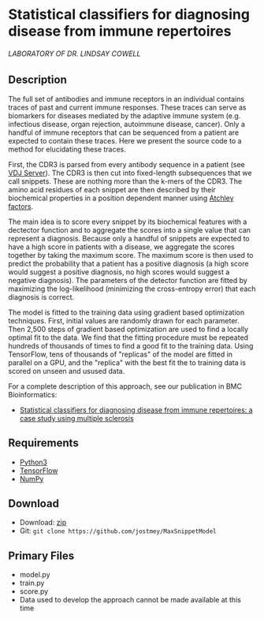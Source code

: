# Statistical classifiers for diagnosing disease from immune repertoires
###### LABORATORY OF DR. LINDSAY COWELL

## Description

The full set of antibodies and immune receptors in an individual contains traces of past and current immune responses. These traces can serve as biomarkers for diseases mediated by the adaptive immune system (e.g. infectious disease, organ rejection, autoimmune disease, cancer). Only a handful of immune receptors that can be sequenced from a patient are expected to contain these traces. Here we present the source code to a method for elucidating these traces.

First, the CDR3 is parsed from every antibody sequence in a patient (see [VDJ Server](https://vdjserver.org/)). The CDR3 is then cut into fixed-length subsequences that we call snippets. These are nothing more than the k-mers of the CDR3. The amino acid residues of each snippet are then described by their biochemical properties in a position dependent manner using [Atchley factors](http://www.pnas.org/content/102/18/6395.full).

The main idea is to score every snippet by its biochemical features with a dectector function and to aggregate the scores into a single value that can represent a diagnosis. Because only a handful of snippets are expected to have a high score in patients with a disease, we aggregate the scores together by taking the maximum score. The maximum score is then used to predict the probability that a patient has a positive diagnosis (a high score would suggest a positive diagnosis, no high scores would suggest a negative diagnosis). The parameters of the detector function are fitted by maximizing the log-likelihood (minimizing the cross-entropy error) that each diagnosis is correct.

The model is fitted to the training data using gradient based optimization techniques. First, initial values are randomly drawn for each parameter. Then 2,500 steps of gradient based optimization are used to find a locally optimal fit to the data. We find that the fitting procedure must be repeated hundreds of thousands of times to find a good fit to the training data. Using TensorFlow, tens of thousands of "replicas" of the model are fitted in parallel on a GPU, and the "replica" with the best fit the to training data is scored on unseen and usused data.

For a complete description of this approach, see our publication in BMC Bioinformatics:

 * [Statistical classifiers for diagnosing disease from immune repertoires: a case study using multiple sclerosis](https://bmcbioinformatics.biomedcentral.com/articles/10.1186/s12859-017-1814-6)

## Requirements

 * [Python3](https://www.python.org/)
 * [TensorFlow](https://www.tensorflow.org/)
 * [NumPy](http://www.numpy.org/)

## Download

 * Download: [zip](https://github.com/jostmey/MaxSnippetModel/zipball/master)
 * Git: `git clone https://github.com/jostmey/MaxSnippetModel`

## Primary Files

 * model.py
 * train.py
 * score.py
 * Data used to develop the approach cannot be made available at this time
